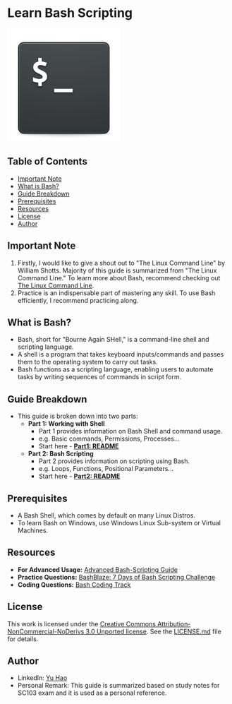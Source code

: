 # Learn Bash Scripting
![img_icon:utilities terminal by Iconduck,used under GNU General Public License v3.0 (GPL-3.0)](./img/utilities-terminal.svg)  

## Table of Contents

- [Important Note](#important-note)
- [What is Bash?](#what-is-bash)
- [Guide Breakdown](#guide-breakdown)
- [Prerequisites](#prerequisites)
- [Resources](#resources)
- [License](#license)
- [Author](#author)

## Important Note
1. Firstly, I would like to give a shout out to "The Linux Command Line" by William Shotts. Majority of this guide is summarized from "The Linux Command Line." To learn more about Bash, recommend checking out [The Linux Command Line](https://linuxcommand.org/tlcl.php).
2. Practice is an indispensable part of mastering any skill. To use Bash efficiently, I recommend practicing along.

## What is Bash?
- Bash, short for "Bourne Again SHell," is a command-line shell and scripting language.
- A shell is a program that takes keyboard inputs/commands and passes them to the operating system to carry out tasks.
- Bash functions as a scripting language, enabling users to automate tasks by writing sequences of commands in script form. 

## Guide Breakdown
- This guide is broken down into two parts:
    - **Part 1: Working with Shell** 
        - Part 1 provides information on  Bash Shell and command usage.
        - e.g. Basic commands, Permissions, Processes...
        - Start here - **[Part1: README](./Part1:%20Working%20With%20Bash%20Shell/README.md)**
    - **Part 2: Bash Scripting**
        - Part 2 provides information on scripting using Bash.
        - e.g. Loops, Functions, Positional Parameters...
        - Start here - **[Part2: README](./Part2:%20Bash%20Scripting/README.md)**

## Prerequisites 
- A Bash Shell, which comes by default on many Linux Distros.
- To learn Bash on Windows, use Windows Linux Sub-system or Virtual Machines.

## Resources
- **For Advanced Usage:** [Advanced Bash-Scripting Guide](https://tldp.org/LDP/abs/html/)
- **Practice Questions:** [BashBlaze: 7 Days of Bash Scripting Challenge](https://github.com/prajwalpd7/BashBlaze-7-Days-of-Bash-Scripting-Challenge)
- **Coding Questions:** [Bash Coding Track](https://exercism.org/tracks/bash)

## License
This work is licensed under the [Creative Commons Attribution-NonCommercial-NoDerivs 3.0 Unported license](https://creativecommons.org/licenses/by-nc-nd/3.0/). See the [LICENSE.md](LICENSE.md) file for details.

## Author
- LinkedIn: [Yu Hao](https://www.linkedin.com/in/yuhao-/)
- Personal Remark: This guide is summarized based on study notes for SC103 exam and it is used as a personal reference. 

